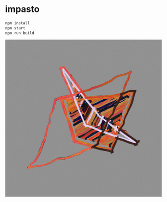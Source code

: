 <h1>impasto</h1>

    npm install
    npm start
    npm run build

<p align="center">
    <img width="700px" src="https://github.com/patakk/paint/blob/master/sample.png">
</p>
